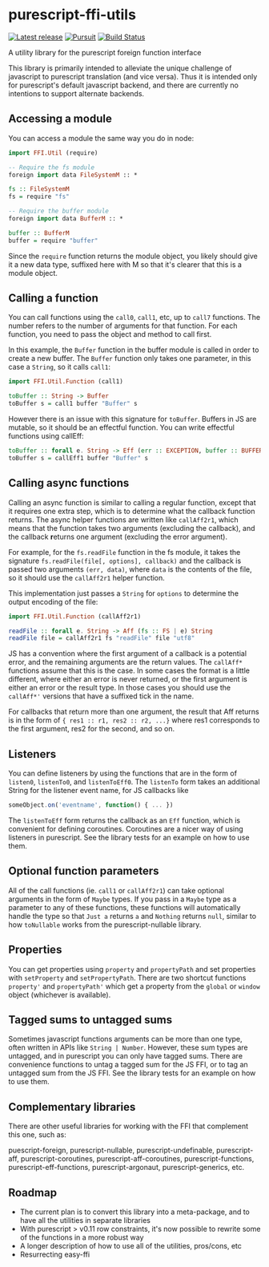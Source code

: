# purescript-ffi-utils

[![Latest release](http://img.shields.io/bower/v/purescript-ffi-utils.svg)](https://github.com/Risto-Stevcev/purescript-ffi-utils/releases)
[![Pursuit](http://pursuit.purescript.org/packages/purescript-ffi-utils/badge)](https://pursuit.purescript.org/packages/purescript-ffi-utils)
[![Build Status](https://travis-ci.org/Risto-Stevcev/purescript-ffi-utils.svg?branch=master)](https://travis-ci.org/Risto-Stevcev/purescript-ffi-utils)

A utility library for the purescript foreign function interface

This library is primarily intended to alleviate the unique challenge of javascript to purescript translation (and 
vice versa). Thus it is intended only for purescript's default javascript backend, and there are currently no 
intentions to support alternate backends.


## Accessing a module

You can access a module the same way you do in node:

```purescript
import FFI.Util (require)

-- Require the fs module
foreign import data FileSystemM :: *

fs :: FileSystemM
fs = require "fs"

-- Require the buffer module
foreign import data BufferM :: *

buffer :: BufferM
buffer = require "buffer"
```

Since the `require` function returns the module object, you likely should give it a new data type, suffixed here 
with M so that it's clearer that this is a module object.


## Calling a function

You can call functions using the `call0`, `call1`, etc, up to `call7` functions. The number refers to the number of 
arguments for that function. For each function, you need to pass the object and method to call first.

In this example, the `Buffer` function in the buffer module is called in order to create a new buffer. The `Buffer` 
function only takes one parameter, in this case a `String`, so it calls `call1`:

```purescript
import FFI.Util.Function (call1)

toBuffer :: String -> Buffer
toBuffer s = call1 buffer "Buffer" s
```

However there is an issue with this signature for `toBuffer`. Buffers in JS are mutable, so it should be an effectful 
function. You can write effectful functions using callEff:

```purescript
toBuffer :: forall e. String -> Eff (err :: EXCEPTION, buffer :: BUFFER | e) Buffer
toBuffer s = callEff1 buffer "Buffer" s
```


## Calling async functions

Calling an async function is similar to calling a regular function, except that it requires one extra step, which is to 
determine what the callback function returns. The async helper functions are written like `callAff2r1`, which means that 
the function takes two arguments (excluding the callback), and the callback **r**eturns one argument (excluding the 
error argument).

For example, for the `fs.readFile` function in the fs module, it takes the signature `fs.readFile(file[, options], callback)` 
and the callback is passed two arguments `(err, data)`, where `data` is the contents of the file, so it should use the 
`callAff2r1` helper function.

This implementation just passes a `String` for `options` to determine the output encoding of the file:

```purescript
import FFI.Util.Function (callAff2r1)

readFile :: forall e. String -> Aff (fs :: FS | e) String
readFile file = callAff2r1 fs "readFile" file "utf8"
```

JS has a convention where the first argument of a callback is a potential error, and the remaining arguments are the 
return values. The `callAff*` functions assume that this is the case. In some cases the format is a little different, 
where either an error is never returned, or the first argument is either an error or the result type. In those cases 
you should use the `callAff*'` versions that have a suffixed tick in the name.

For callbacks that return more than one argument, the result that Aff returns is in the form of 
`{ res1 :: r1, res2 :: r2, ...}` where res1 corresponds to the first argument, res2 for the second, and so on.


## Listeners

You can define listeners by using the functions that are in the form of `listen0`, `listenTo0`, and `listenToEff0`. 
The `listenTo` form takes an additional String for the listener event name, for JS callbacks like 

```js
someObject.on('eventname', function() { ... })
```

The `listenToEff` form returns the callback as an `Eff` function, which is convenient for defining coroutines. 
Coroutines are a nicer way of using listeners in purescript. See the library tests for an example on how to use them. 


## Optional function parameters

All of the call functions (ie. `call1` or `callAff2r1`) can take optional arguments in the form of `Maybe` types. If 
you pass in a `Maybe` type as a parameter to any of these functions, these functions will automatically handle the 
type so that `Just a` returns `a` and `Nothing` returns `null`, similar to how `toNullable` works from the 
purescript-nullable library.


## Properties

You can get properties using `property` and `propertyPath` and set properties with `setProperty` and `setPropertyPath`. 
There are two shortcut functions `property'` and `propertyPath'` which get a property from the `global` or `window` 
object (whichever is available).


## Tagged sums to untagged sums

Sometimes javascript functions arguments can be more than one type, often written in APIs like `String | Number`. 
However, these sum types are untagged, and in purescript you can only have tagged sums. There are convenience 
functions to untag a tagged sum for the JS FFI, or to tag an untagged sum from the JS FFI. See the library tests for 
an example on how to use them.


## Complementary libraries

There are other useful libraries for working with the FFI that complement this one, such as:

puescript-foreign, purescript-nullable, purescript-undefinable, purescript-aff, purescript-coroutines, 
purescript-aff-coroutines, purescript-functions, purescript-eff-functions, purescript-argonaut, purescript-generics, etc.

## Roadmap

- The current plan is to convert this library into a meta-package, and to have all the utilities in separate libraries
- With purescript > v0.11 row constraints, it's now possible to rewrite some of the functions in a more robust way
- A longer description of how to use all of the utilities, pros/cons, etc
- Resurrecting easy-ffi
